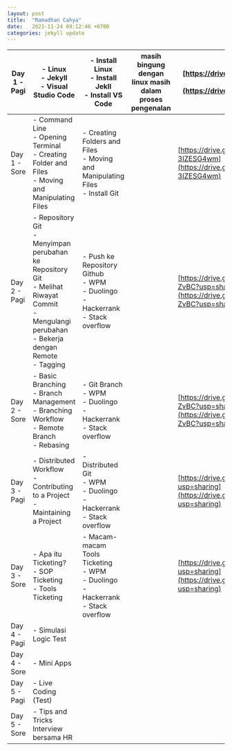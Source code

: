 ```yaml
---
layout: post
title:  "Ramadhan Cahya"
date:   2021-11-24 09:12:46 +0700
categories: jekyll update
---
```

| Day 1 - Pagi | \- Linux<br>\- Jekyll<br>\- Visual Studio Code                                                                                                                  | \- Install Linux<br>\- Install Jekll<br>\- Install VS Code                                    | masih bingung dengan linux masih dalam proses pengenalan | [<br>](https://drive.google.com/drive/u/2/folders/1064g57ldq4CZ2tNRdv1AjM-3IZESG4wm)[https://drive.google.com/drive/u/2/folders/1064g57ldq4CZ2tNRdv1AjM-3IZESG4w](https://drive.google.com/drive/u/2/folders/1064g57ldq4CZ2tNRdv1AjM-3IZESG4wm)m |
| ------------ | --------------------------------------------------------------------------------------------------------------------------------------------------------------- | --------------------------------------------------------------------------------------------- | -------------------------------------------------------- | ------------------------------------------------------------------------------------------------------------------------------------------------------------------------------------------------------------------------------------------------ |
| Day 1 - Sore | \- Command Line<br>\- Opening Terminal<br>\- Creating Folder and Files<br>\- Moving and Manipulating Files                                                      | \- Creating Folders and Files<br>\- Moving and Manipulating Files<br>\- Install Git<br>       |                                                          | [https://drive.google.com/drive/u/2/folders/1064g57ldq4CZ2tNRdv1AjM-3IZESG4wm](https://drive.google.com/drive/u/2/folders/1064g57ldq4CZ2tNRdv1AjM-3IZESG4wm)                                                                                     |
| Day 2 - Pagi | \- Repository Git<br>\- Menyimpan perubahan ke Repository Git<br>\- Melihat Riwayat Commit<br>\- Mengulangi perubahan<br>\- Bekerja dengan Remote<br>\- Tagging | \- Push ke Repository Github<br>\- WPM<br>\- Duolingo<br>\- Hackerrank<br>\- Stack overflow   |                                                          | [https://drive.google.com/drive/folders/1\_2CuDRCttBiOwAEtn5edS-MM3Ci-ZvBC?usp=sharing](https://drive.google.com/drive/folders/1_2CuDRCttBiOwAEtn5edS-MM3Ci-ZvBC?usp=sharing)                                                                    |
| Day 2 - Sore | \- Basic Branching<br>\- Branch Management<br>\- Branching Workflow<br>\- Remote Branch<br>\- Rebasing                                                          | \- Git Branch<br>\- WPM<br>\- Duolingo<br>\- Hackerrank<br>\- Stack overflow                  |                                                          | [https://drive.google.com/drive/folders/1\_2CuDRCttBiOwAEtn5edS-MM3Ci-ZvBC?usp=sharing](https://drive.google.com/drive/folders/1_2CuDRCttBiOwAEtn5edS-MM3Ci-ZvBC?usp=sharing)                                                                    |
| Day 3 - Pagi | \- Distributed Workflow<br>\- Contributing to a Project<br>\- Maintaining a Project                                                                             | \- Distributed Git<br>\- WPM<br>\- Duolingo<br>\- Hackerrank<br>\- Stack overflow             |                                                          | [https://drive.google.com/drive/folders/1eVaPUDi1c5YsR3IvlrjeCgxywCef3gBo?usp=sharing](https://drive.google.com/drive/folders/1eVaPUDi1c5YsR3IvlrjeCgxywCef3gBo?usp=sharing)                                                                     |
| Day 3 - Sore | \- Apa itu Ticketing?<br>\- SOP Ticketing<br>\- Tools Ticketing                                                                                                 | \- Macam-macam Tools Ticketing<br>\- WPM<br>\- Duolingo<br>\- Hackerrank<br>\- Stack overflow |                                                          | [https://drive.google.com/drive/folders/1eVaPUDi1c5YsR3IvlrjeCgxywCef3gBo?usp=sharing](https://drive.google.com/drive/folders/1eVaPUDi1c5YsR3IvlrjeCgxywCef3gBo?usp=sharing)                                                                     |
| Day 4 - Pagi | \- Simulasi Logic Test                                                                                                                                          |                                                                                               |                                                          |                                                                                                                                                                                                                                                  |
| Day 4 - Sore | \- Mini Apps                                                                                                                                                    |                                                                                               |                                                          |                                                                                                                                                                                                                                                  |
| Day 5 - Pagi | \- Live Coding (Test)                                                                                                                                           |                                                                                               |                                                          |                                                                                                                                                                                                                                                  |
| Day 5 - Sore | \- Tips and Tricks Interview bersama HR                                                                                                                         |                                                                                               |                                                          |                                                                                                                                                                                                                                                  |